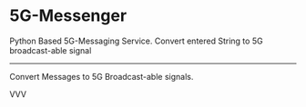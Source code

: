 # 5G-Messenger
Python Based 5G-Messaging Service. Convert entered String to 5G broadcast-able signal 

_______________________________________________________________________________
Convert Messages to 5G Broadcast-able signals. 

VVV
